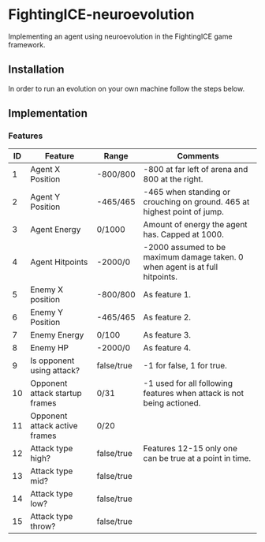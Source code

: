 # FightingICE-neuroevolution
Implementing an agent using neuroevolution in the FightingICE game framework.

## Installation
In order to run an evolution on your own machine follow the steps below.


## Implementation

### Features

| ID | Feature | Range | Comments |
| --- | --- | --- | --- |
| 1 | Agent X Position | -800/800 | -800 at far left of arena and 800 at the right. |
| 2 | Agent Y Position | -465/465 | -465 when standing or crouching on ground. 465 at highest point of jump. |
| 3 | Agent Energy | 0/1000 | Amount of energy the agent has. Capped at 1000. |
| 4 | Agent Hitpoints | -2000/0 | -2000 assumed to be maximum damage taken. 0 when agent is at full hitpoints. |
| 5 | Enemy X position | -800/800 | As feature 1. |
| 6 | Enemy Y Position | -465/465 | As feature 2. |
| 7 | Enemy Energy | 0/100 | As feature 3. |
| 8 | Enemy HP | -2000/0 | As feature 4. |
| 9 | Is opponent using attack? | false/true | -1 for false, 1 for true. |
| 10 | Opponent attack startup frames | 0/31 | -1 used for all following features when attack is not being actioned. |
| 11 | Opponent attack active frames | 0/20 | |
| 12 | Attack type high? | false/true | Features 12-15 only one can be true at a point in time. |
| 13 | Attack type mid? | false/true | |
| 14 | Attack type low? | false/true | |
| 15 | Attack type throw? | false/true | |